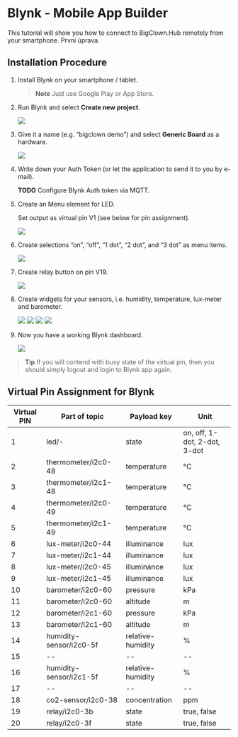 # Blynk - Mobile App Builder

<!-- toc -->

This tutorial will show you how to connect to BigClown.Hub remotely from your smartphone.
První úprava.


## Installation Procedure

1. Install Blynk on your smartphone / tablet.

   > **Note** Just use Google Play or App Store.

2. Run Blynk and select **Create new project**.

   ![](images/blynk/blynk-create-project-1.png)

3. Give it a name (e.g. “bigclown demo”) and select **Generic Board** as a hardware.

   ![](images/blynk/blynk-create-project-2.png)

4. Write down your Auth Token (or let the application to send it to you by e-mail).

   **TODO** Configure Blynk Auth token via MQTT.

5. Create an Menu element for LED.

   Set output as virtual pin V1 (see below for pin assignment).

   ![](images/blynk/blynk-menu-led-1.png)

6. Create selections “on”, “off”, “1 dot”, “2 dot”, and “3 dot” as menu items.

   ![](images/blynk/blynk-menu-led-2.png)

7. Create relay button on pin V19.

   ![](images/blynk/blynk-button-relay.png)

8. Create widgets for your sensors, i.e. humidity, temperature, lux-meter and barometer.

   ![](images/blynk/blynk-value-humidity.png)
   ![](images/blynk/blynk-value-temperature.png)
   ![](images/blynk/blynk-value-lux-meter.png)
   ![](images/blynk/blynk-value-barometer.png)

7. Now you have a working Blynk dashboard.

   ![](images/blynk/blynk-dashboard.png)

> **Tip** If you will contend with busy state of the virtual pin, then you should simply logout and login to Blynk app again.


## Virtual Pin Assignment for Blynk

| Virtual PIN  | Part of topic           | Payload key       | Unit                         |
| ------------ | ----------------------- | ----------------- | ---------------------------- |
| 1            | led/-                   | state             | on, off, 1-dot, 2-dot, 3-dot |
| 2            | thermometer/i2c0-48     | temperature       | °C                           |
| 3            | thermometer/i2c1-48     | temperature       | °C                           |
| 4            | thermometer/i2c0-49     | temperature       | °C                           |
| 5            | thermometer/i2c1-49     | temperature       | °C                           |
| 6            | lux-meter/i2c0-44       | illuminance       | lux                          |
| 7            | lux-meter/i2c1-44       | illuminance       | lux                          |
| 8            | lux-meter/i2c0-45       | illuminance       | lux                          |
| 9            | lux-meter/i2c1-45       | illuminance       | lux                          |
| 10           | barometer/i2c0-60       | pressure          | kPa                          |
| 11           | barometer/i2c0-60       | altitude          | m                            |
| 12           | barometer/i2c1-60       | pressure          | kPa                          |
| 13           | barometer/i2c1-60       | altitude          | m                            |
| 14           | humidity-sensor/i2c0-5f | relative-humidity | %                            |
| 15           | --                      | --                | --                           |
| 16           | humidity-sensor/i2c1-5f | relative-humidity | %                            |
| 17           | --                      | --                | --                           |
| 18           | co2-sensor/i2c0-38      | concentration     | ppm                          |
| 19           | relay/i2c0-3b           | state             | true, false                  |
| 20           | relay/i2c0-3f           | state             | true, false                  |
